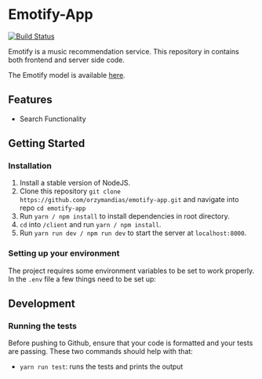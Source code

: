 # Emotify-App

[![Build Status](https://travis-ci.org/orzymandias/emotify-app.svg?branch=master)](https://travis-ci.org/orzymandias/emotify-app)

Emotify is a music recommendation service. This repository in contains both frontend and server side code.

The Emotify model is available [here](https://github.com/orzymandias/emotify-model).

## Features

- Search Functionality

## Getting Started

### Installation

1. Install a stable version of NodeJS.
2. Clone this repository `git clone https://github.com/orzymandias/emotify-app.git` and navigate into repo `cd emotify-app`
3. Run `yarn / npm install` to install dependencies in root directory.
4. `cd` into `/client` and run `yarn / npm install`.
5. Run `yarn run dev / npm run dev` to start the server at `localhost:8000`.

### Setting up your environment

The project requires some environment variables to be set to work properly. In the `.env` file a few things need to be set up:

## Development

### Running the tests

Before pushing to Github, ensure that your code is formatted and your tests are passing. These two commands should help with that:

- `yarn run test`: runs the tests and prints the output
